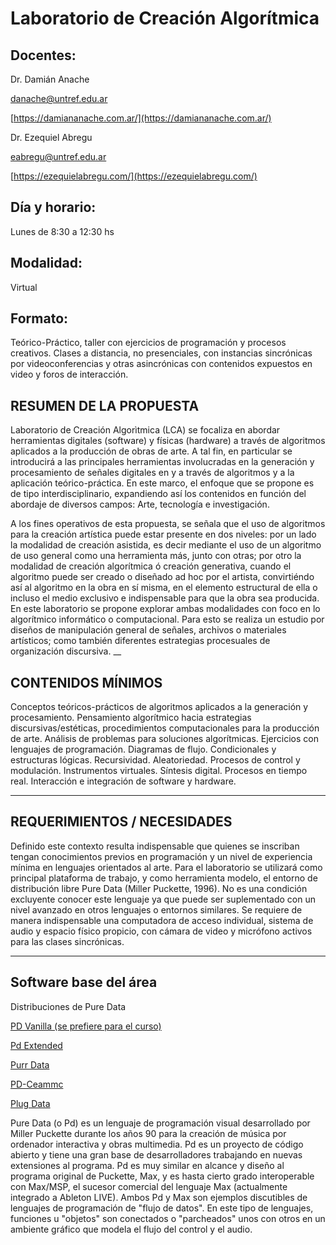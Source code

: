 # Laboratorio de Creación Algorítmica

## Docentes:

Dr. Damián Anache

danache@untref.edu.ar

[https://damiananache.com.ar/](https://damiananache.com.ar/)

Dr. Ezequiel Abregu

eabregu@untref.edu.ar

[https://ezequielabregu.com/](https://ezequielabregu.com/)

## Día y horario: 

Lunes de 8:30 a 12:30 hs

## Modalidad: 

Virtual 

## Formato: 

Teórico-Práctico, taller con ejercicios de programación y procesos creativos. Clases a distancia, no presenciales, con instancias sincrónicas por videoconferencias y otras asincrónicas con contenidos expuestos en video y foros de interacción.

## RESUMEN DE LA PROPUESTA 

Laboratorio de Creación Algorìtmica (LCA) se focaliza en abordar herramientas digitales (software) y físicas (hardware) a través de algoritmos aplicados a la producción de obras de arte. A tal fin, en particular se introducirá a las principales herramientas involucradas en la generación y procesamiento de señales digitales en y a través de algoritmos y a la aplicación teórico-práctica.
En este marco, el enfoque que se propone es de tipo interdisciplinario, expandiendo así los contenidos en función del abordaje de diversos campos: Arte, tecnología e investigación. 

A los fines operativos de esta propuesta, se señala que el uso de algoritmos para la creación artística puede estar presente en dos niveles: por un lado la modalidad de creación asistida, es decir mediante el uso de un algoritmo de uso general como una herramienta más, junto con otras; por otro la modalidad de creación algorítmica ó creación generativa, cuando el algoritmo puede ser creado o diseñado ad hoc por el artista, convirtiéndo así al algoritmo en la obra en sí misma, en el elemento estructural de ella o incluso el medio exclusivo e indispensable para que la obra sea producida. En este laboratorio se propone explorar ambas modalidades con foco en lo algorítmico informático o computacional. Para esto se realiza un estudio por diseños de manipulación general de señales, archivos o materiales artísticos; como también diferentes estrategias procesuales de organización discursiva. 
__
## CONTENIDOS MÍNIMOS
Conceptos teóricos-prácticos de algoritmos aplicados a la generación y procesamiento. Pensamiento algorítmico hacia estrategias discursivas/estéticas, procedimientos computacionales para la producción de arte. Análisis de problemas para soluciones algorítmicas. Ejercicios con lenguajes de programación.  Diagramas de flujo. Condicionales y estructuras lógicas. Recursividad. Aleatoriedad. Procesos de control y modulación. Instrumentos virtuales. Síntesis digital. Procesos en tiempo real. Interacción e integración de software y hardware.
___

## REQUERIMIENTOS / NECESIDADES

Definido este contexto resulta indispensable que quienes se inscriban tengan conocimientos previos en programación y un nivel de experiencia mínima en lenguajes orientados al arte. Para el laboratorio se utilizará como principal plataforma de trabajo, y como herramienta modelo, el entorno de distribución libre Pure Data (Miller Puckette, 1996). No es una condición excluyente conocer este lenguaje ya que puede ser suplementado con un nivel avanzado en otros lenguajes o entornos similares. 
Se requiere de manera indispensable una computadora de acceso individual, sistema de audio y espacio físico propicio, con cámara de video y micrófono activos para las clases sincrónicas.
___

## Software base del área
 
Distribuciones de Pure Data
 
[PD Vanilla (se prefiere para el curso)](https://puredata.info/downloads/pure-data)

[Pd Extended](https://puredata.info/downloads/pd-extended)

[Purr Data](https://github.com/agraef/purr-data/releases)

[PD-Ceammc](https://github.com/uliss/pure-data/releases)

[Plug Data](https://plugdata.org/download.html)
 
Pure Data (o Pd) es un lenguaje de programación visual desarrollado por Miller Puckette durante los años 90 para la creación de música por ordenador interactiva y obras multimedia. Pd es un proyecto de código abierto y tiene una gran base de desarrolladores trabajando en nuevas extensiones al programa. Pd es muy similar en alcance y diseño al programa original de Puckette, Max, y es hasta cierto grado interoperable con Max/MSP, el sucesor comercial del lenguaje Max (actualmente integrado a Ableton LIVE). Ambos Pd y Max son ejemplos discutibles de lenguajes de programación de "flujo de datos". En este tipo de lenguajes, funciones u "objetos" son conectados o "parcheados" unos con otros en un ambiente gráfico que modela el flujo del control y el audio.
